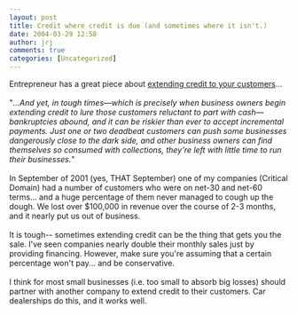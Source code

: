 ```yaml
---
layout: post
title: Credit where credit is due (and sometimes where it isn't.)
date: 2004-03-29 12:58
author: jrj
comments: true
categories: [Uncategorized]
---
```

Entrepreneur has a great piece about <a href="http://www.entrepreneur.com/Magazines/Copy_of_MA_SegArticle/0,4453,314742,00.html" target="_blank">extending credit to your customers</a>...<br /><br />"*...And yet, in tough times—which is precisely when business owners begin extending credit to lure those customers reluctant to part with cash—bankruptcies abound, and it can be riskier than ever to accept incremental payments. Just one or two deadbeat customers can push some businesses dangerously close to the dark side, and other business owners can find themselves so consumed with collections, they're left with little time to run their businesses.*"<br /><br />In September of 2001 (yes, THAT September) one of my companies (Critical Domain) had a number of customers who were on net-30 and net-60 terms... and a huge percentage of them never managed to cough up the dough. We lost over $100,000 in revenue over the course of 2-3 months, and it nearly put us out of business.<br /><br />It is tough-- sometimes extending credit can be the thing that gets you the sale. I've seen companies nearly double their monthly sales just by providing financing. However, make sure you're assuming that a certain percentage won't pay... and be conservative.<br /><br />I think for most small businesses (i.e. too small to absorb big losses) should partner with another company to extend credit to their customers. Car dealerships do this, and it works well.
